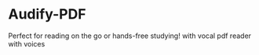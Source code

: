 # Audify-PDF
Perfect for reading on the go or hands-free studying! with vocal pdf reader with voices
